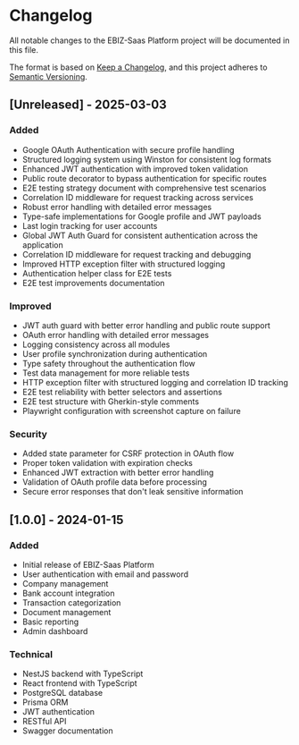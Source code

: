 # Changelog

All notable changes to the EBIZ-Saas Platform project will be documented in this file.

The format is based on [Keep a Changelog](https://keepachangelog.com/en/1.0.0/),
and this project adheres to [Semantic Versioning](https://semver.org/spec/v2.0.0.html).

## [Unreleased] - 2025-03-03

### Added

- Google OAuth Authentication with secure profile handling
- Structured logging system using Winston for consistent log formats
- Enhanced JWT authentication with improved token validation
- Public route decorator to bypass authentication for specific routes
- E2E testing strategy document with comprehensive test scenarios
- Correlation ID middleware for request tracking across services
- Robust error handling with detailed error messages
- Type-safe implementations for Google profile and JWT payloads
- Last login tracking for user accounts
- Global JWT Auth Guard for consistent authentication across the application
- Correlation ID middleware for request tracking and debugging
- Improved HTTP exception filter with structured logging
- Authentication helper class for E2E tests
- E2E test improvements documentation

### Improved

- JWT auth guard with better error handling and public route support
- OAuth error handling with detailed error messages
- Logging consistency across all modules
- User profile synchronization during authentication
- Type safety throughout the authentication flow
- Test data management for more reliable tests
- HTTP exception filter with structured logging and correlation ID tracking
- E2E test reliability with better selectors and assertions
- E2E test structure with Gherkin-style comments
- Playwright configuration with screenshot capture on failure

### Security

- Added state parameter for CSRF protection in OAuth flow
- Proper token validation with expiration checks
- Enhanced JWT extraction with better error handling
- Validation of OAuth profile data before processing
- Secure error responses that don't leak sensitive information

## [1.0.0] - 2024-01-15

### Added

- Initial release of EBIZ-Saas Platform
- User authentication with email and password
- Company management
- Bank account integration
- Transaction categorization
- Document management
- Basic reporting
- Admin dashboard

### Technical

- NestJS backend with TypeScript
- React frontend with TypeScript
- PostgreSQL database
- Prisma ORM
- JWT authentication
- RESTful API
- Swagger documentation 